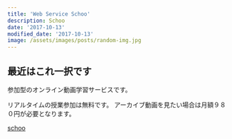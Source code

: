 ```yaml
---
title: 'Web Service Schoo'
description: Schoo
date: '2017-10-13'
modified_date: '2017-10-13'
image: /assets/images/posts/random-img.jpg
---
```


## 最近はこれ一択です
参加型のオンライン動画学習サービスです。

リアルタイムの授業参加は無料です。
アーカイブ動画を見たい場合は月額９８０円が必要となります。

[schoo](https://schoo.jp)
